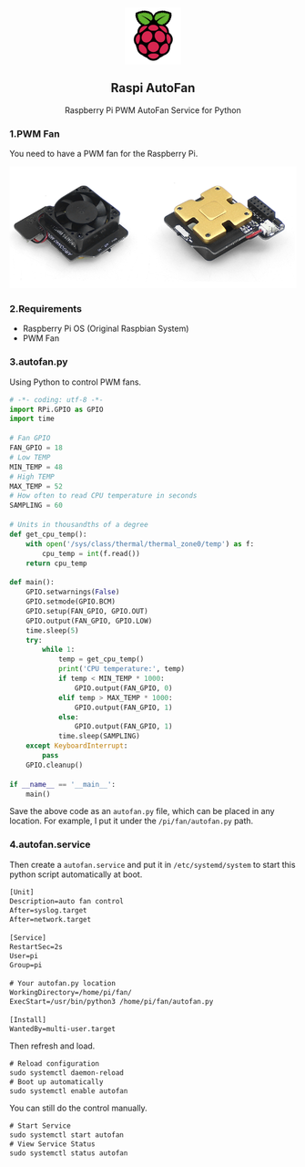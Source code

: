 <p align="center">
 <img width="100px" src="assets/raspberry-pi.png" align="center" alt="raspberry-pi" />
 <h2 align="center">Raspi AutoFan</h2>
 <p align="center">Raspberry Pi PWM AutoFan Service for Python</p>
</p>

### 1.PWM Fan

You need to have a PWM fan for the Raspberry Pi.

![pwm-fan](assets/pwm-fan.png)

### 2.Requirements

- Raspberry Pi OS (Original Raspbian System)
- PWM Fan

### 3.autofan.py

Using Python to control PWM fans.

```python
# -*- coding: utf-8 -*-
import RPi.GPIO as GPIO
import time

# Fan GPIO
FAN_GPIO = 18
# Low TEMP
MIN_TEMP = 48
# High TEMP
MAX_TEMP = 52
# How often to read CPU temperature in seconds
SAMPLING = 60

# Units in thousandths of a degree
def get_cpu_temp():
    with open('/sys/class/thermal/thermal_zone0/temp') as f:
        cpu_temp = int(f.read())
    return cpu_temp

def main():
    GPIO.setwarnings(False)
    GPIO.setmode(GPIO.BCM)
    GPIO.setup(FAN_GPIO, GPIO.OUT)
    GPIO.output(FAN_GPIO, GPIO.LOW) 
    time.sleep(5)
    try:
        while 1:
            temp = get_cpu_temp()
            print('CPU temperature:', temp)
            if temp < MIN_TEMP * 1000:
                GPIO.output(FAN_GPIO, 0)
            elif temp > MAX_TEMP * 1000:
                GPIO.output(FAN_GPIO, 1)
            else:
                GPIO.output(FAN_GPIO, 1)
            time.sleep(SAMPLING)
    except KeyboardInterrupt:
        pass
    GPIO.cleanup()

if __name__ == '__main__':
    main()
```

Save the above code as an `autofan.py` file, which can be placed in any location. For example, I put it under the `/pi/fan/autofan.py` path.

### 4.autofan.service

Then create a `autofan.service` and put it in `/etc/systemd/system` to start this python script automatically at boot.

```shell
[Unit]
Description=auto fan control
After=syslog.target
After=network.target

[Service]
RestartSec=2s
User=pi
Group=pi

# Your autofan.py location
WorkingDirectory=/home/pi/fan/
ExecStart=/usr/bin/python3 /home/pi/fan/autofan.py

[Install]
WantedBy=multi-user.target
```

Then refresh and load.

```shell
# Reload configuration  
sudo systemctl daemon-reload
# Boot up automatically
sudo systemctl enable autofan
```

You can still do the control manually.

```shell
# Start Service
sudo systemctl start autofan
# View Service Status
sudo systemctl status autofan
```
